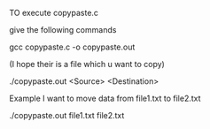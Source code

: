 TO execute copypaste.c

give the following commands

gcc copypaste.c -o copypaste.out

(I hope their is a file which u want to copy)

./copypaste.out &lt;Source&gt; &lt;Destination&gt; 

Example I want to move data from file1.txt to file2.txt

./copypaste.out file1.txt file2.txt